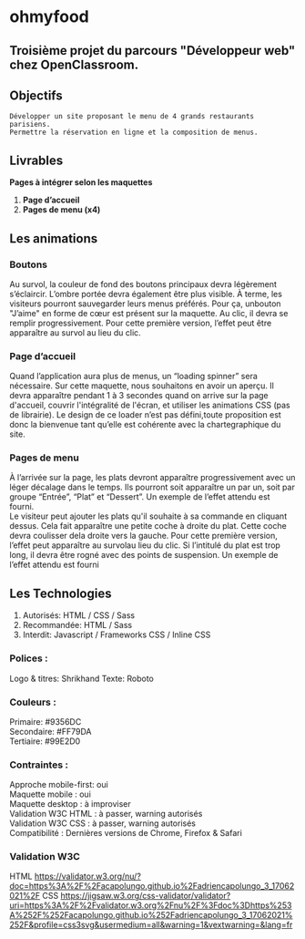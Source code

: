 # ohmyfood

## Troisième projet du parcours "Développeur web" chez OpenClassroom.

## Objectifs
	Développer un site proposant le menu de 4 grands restaurants parisiens.
	Permettre la réservation en ligne et la composition de menus.

## Livrables
**Pages à intégrer selon les maquettes**
  1. **Page d’accueil**
  2. **Pages de menu (x4)**

## Les animations
### Boutons
  Au survol, la couleur de fond des boutons principaux devra légèrement s’éclaircir. L’ombre portée devra également être plus visible.
  À terme, les visiteurs pourront sauvegarder leurs menus préférés. Pour ça, unbouton "J’aime" en forme de cœur est présent sur la maquette. Au clic, il devra se remplir progressivement. Pour cette première version, l’effet peut être apparaître au survol au lieu du clic.

### Page d’accueil
  Quand l’application aura plus de menus, un “loading spinner” sera nécessaire. Sur cette maquette, nous souhaitons en avoir un aperçu. Il devra apparaître pendant 1 à 3 secondes quand on arrive sur la page d'accueil, couvrir l'intégralité de l'écran, et utiliser les animations CSS (pas de librairie). Le design de ce loader n’est pas défini,toute proposition est donc la bienvenue tant qu’elle est cohérente avec la chartegraphique du site.

### Pages de menu
  À l’arrivée sur la page, les plats devront apparaître progressivement avec un léger décalage dans le temps. Ils pourront soit apparaître un par un, soit par groupe “Entrée”, “Plat” et “Dessert”. Un exemple de l’effet attendu est fourni.<br/>
  Le visiteur peut ajouter les plats qu'il souhaite à sa commande en cliquant dessus. Cela fait apparaître une petite coche à droite du plat. Cette coche devra coulisser dela droite vers la gauche. Pour cette première version, l’effet peut apparaître au survolau lieu du clic. Si l’intitulé du plat est trop long, il devra être rogné avec des points de suspension. Un exemple de l’effet attendu est fourni

## Les Technologies
1. Autorisés: HTML / CSS / Sass<br/>
2. Recommandée: HTML / Sass<br/>
3. Interdit: Javascript / Frameworks CSS / Inline CSS

### Polices :
  Logo & titres: Shrikhand
  Texte: Roboto

### Couleurs :
  Primaire: #9356DC<br/>
  Secondaire: #FF79DA<br/>
  Tertiaire: #99E2D0

### Contraintes :
  Approche mobile-first: oui<br/>
  Maquette mobile : oui<br/>
  Maquette desktop : à improviser<br/>
  Validation W3C HTML : à passer, warning autorisés<br/>
  Validation W3C CSS : à passer, warning autorisés<br/>
  Compatibilité : Dernières versions de Chrome, Firefox & Safari

### Validation W3C
HTML
https://validator.w3.org/nu/?doc=https%3A%2F%2Facapolungo.github.io%2Fadriencapolungo_3_17062021%2F
CSS
https://jigsaw.w3.org/css-validator/validator?uri=https%3A%2F%2Fvalidator.w3.org%2Fnu%2F%3Fdoc%3Dhttps%253A%252F%252Facapolungo.github.io%252Fadriencapolungo_3_17062021%252F&profile=css3svg&usermedium=all&warning=1&vextwarning=&lang=fr
